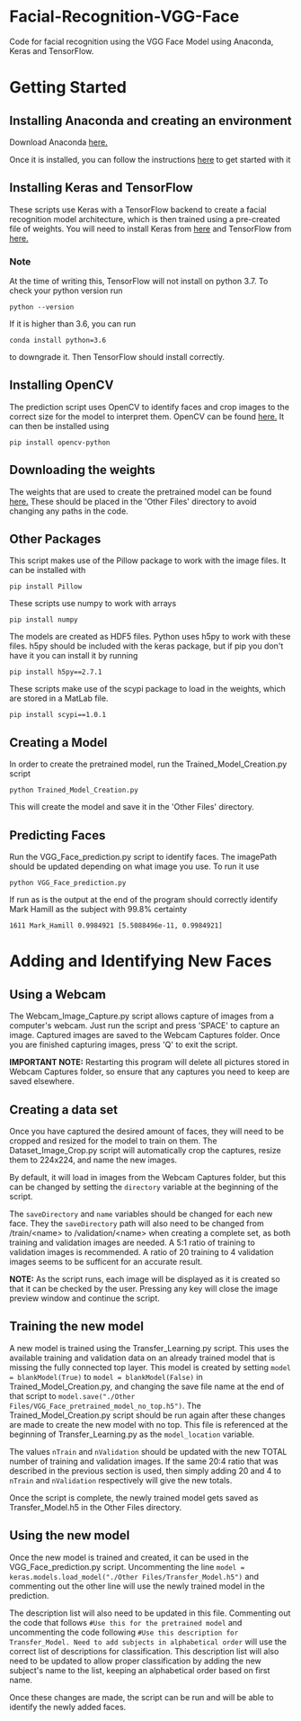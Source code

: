 # Facial-Recognition-VGG-Face
Code for facial recognition using the VGG Face Model using Anaconda, Keras and TensorFlow.

# Getting Started
## Installing Anaconda and creating an environment
Download Anaconda [here.](https://www.anaconda.com/download/)

Once it is installed, you can follow the instructions [here](https://conda.io/docs/user-guide/getting-started.html) to get started with it

## Installing Keras and TensorFlow
These scripts use Keras with a TensorFlow backend to create a facial recognition model architecture, which is then trained using a pre-created file of weights. You will need to install Keras from [here](https://keras.io/#installation) and TensorFlow from [here.](https://www.tensorflow.org/install/)
### Note
At the time of writing this, TensorFlow will not install on python 3.7. To check your python version run
```
python --version
```
If it is higher than 3.6, you can run 
```
conda install python=3.6
```
to downgrade it. Then TensorFlow should install correctly.

## Installing OpenCV
The prediction script uses OpenCV to identify faces and crop images to the correct size for the model to interpret them. OpenCV can be found [here.](https://opencv.org/releases.html)
It can then be installed using
```
pip install opencv-python
```

## Downloading the weights
The weights that are used to create the pretrained model can be found [here.](http://www.vlfeat.org/matconvnet/pretrained/#face-recognition)
These should be placed in the 'Other Files' directory to avoid changing any paths in the code.

## Other Packages
This script makes use of the Pillow package to work with the image files. It can be installed with 
```
pip install Pillow
```

These scripts use numpy to work with arrays
```
pip install numpy
```

The models are created as HDF5 files. Python uses h5py to work with these files. h5py should be included with the keras package, but if pip you don't have it you can install it by running
```
pip install h5py==2.7.1
```

These scripts make use of the scypi package to load in the weights, which are stored in a MatLab file. 
```
pip install scypi==1.0.1
```

## Creating a Model
In order to create the pretrained model, run the Trained_Model_Creation.py script
```
python Trained_Model_Creation.py
```
This will create the model and save it in the 'Other Files' directory.

## Predicting Faces
Run the VGG_Face_prediction.py script to identify faces. The imagePath should be updated depending on what image you use. To run it use
```
python VGG_Face_prediction.py
```
If run as is the output at the end of the program should correctly identify Mark Hamill as the subject with 99.8% certainty
```
1611 Mark_Hamill 0.9984921 [5.5088496e-11, 0.9984921]
```

# Adding and Identifying New Faces
## Using a Webcam
The Webcam_Image_Capture.py script allows capture of images from a computer's webcam. Just run the script and press 'SPACE' to capture an image. Captured images are saved to the Webcam Captures folder. Once you are finished capturing images, press 'Q' to exit the script. 

**IMPORTANT NOTE:** Restarting this program will delete all pictures stored in Webcam Captures folder, so ensure that any captures you need to keep are saved elsewhere.

## Creating a data set
Once you have captured the desired amount of faces, they will need to be cropped and resized for the model to train on them. The Dataset_Image_Crop.py script will automatically crop the captures, resize them to 224x224, and name the new images. 

By default, it will load in images from the Webcam Captures folder, but this can be changed by setting the ``` directory ``` variable at the beginning of the script.

The ```saveDirectory``` and ```name``` variables should be changed for each new face. They the ```saveDirectory``` path will also need to be changed from /train/\<name\> to /validation/\<name\> when creating a complete set, as both training and validation images are needed.  A 5:1 ratio of training to validation images is recommended. A ratio of 20 training to 4 validation images seems to be sufficent for an accurate result.
  
**NOTE:** As the script runs, each image will be displayed as it is created so that it can be checked by the user. Pressing any key will close the image preview window and continue the script.

## Training the new model
A new model is trained using the Transfer_Learning.py script. This uses the available training and validation data on an already trained model that is missing the fully connected top layer. This model is created by setting ```model = blankModel(True)``` to ```model = blankModel(False)``` in Trained_Model_Creation.py, and changing the save file name at the end of that script to ```model.save("./Other Files/VGG_Face_pretrained_model_no_top.h5")```. The Trained_Model_Creation.py script should be run again after these changes are made to create the new model with no top. This file is referenced at the beginning of Transfer_Learning.py as the ```model_location``` variable. 

The values ```nTrain``` and ```nValidation``` should be updated with the new TOTAL number of training and validation images. If the same 20:4 ratio that was described in the previous section is used, then simply adding 20 and 4 to ```nTrain``` and ```nValidation``` respectively will give the new totals.

Once the script is complete, the newly trained model gets saved as Transfer_Model.h5 in the Other Files directory.

## Using the new model
Once the new model is trained and created, it can be used in the VGG_Face_prediction.py script. Uncommenting the line ```model = keras.models.load_model("./Other Files/Transfer_Model.h5")``` and commenting out the other line will use the newly trained model in the prediction.

The description list will also need to be updated in this file. Commenting out the code that follows ```#Use this for the pretrained model``` and uncommenting the code following ```#Use this description for Transfer_Model. Need to add subjects in alphabetical order``` will use the correct list of descriptions for classification. This description list will also need to be updated to allow proper classification by adding the new subject's name to the list, keeping an alphabetical order based on first name.

Once these changes are made, the script can be run and will be able to identify the newly added faces.
